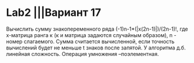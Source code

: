 # Lab2 |||Вариант 17

Вычислить сумму знакопеременного ряда (-1)n-1*(|х(2n-1)|)/(2n-1)!, где х-матрица ранга к (к и матрица задаются случайным образом), n - номер слагаемого. Сумма считается вычисленной, если точность вычислений будет не меньше t знаков после запятой. У алгоритма д.б. линейная сложность. Операция умножения –поэлементная.
